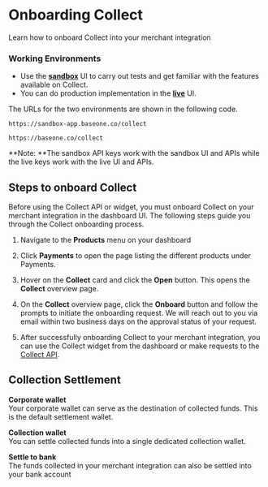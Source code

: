 # Onboarding Collect
Learn how to onboard Collect into your merchant integration


### Working Environments

- Use the **[sandbox](https://sandbox-app.baseone.co/collect)** UI to carry out tests and get familiar with the features available on Collect. 
- You can do production implementation in the **[live](https://baseone.co/collect)** UI. 

The URLs for the two environments are shown in the following code.

```text Sandbox UI
https://sandbox-app.baseone.co/collect
```
```text Live UI
https://baseone.co/collect
```

**Note: **The sandbox API keys work with the sandbox UI and APIs while the live keys work with the live UI and APIs.

## Steps to onboard Collect

Before using the Collect API or widget, you must onboard Collect on your merchant integration in the dashboard UI. The following steps guide you through the Collect onboarding process.

1. Navigate to the **Products** menu on your dashboard

2. Click **Payments** to open the page listing the different products under Payments.

3. Hover on the **Collect** card and click the **Open** button. This opens the **Collect** overview page.

4. On the **Collect** overview page, click the **Onboard** button and follow the prompts to initiate the onboarding request. We will reach out to you via email within two business days on the approval status of your request.

5. After successfully onboarding Collect to your merchant integration, you can use the Collect widget from the dashboard or make requests to the [Collect API](https://developer.baseone.co/reference/collect-charge).

## Collection Settlement

**Corporate wallet**  
 Your corporate wallet can serve as the destination of collected funds. This is the default settlement wallet.

**Collection wallet**  
 You can settle collected funds into a single dedicated collection wallet.

**Settle to bank**  
The funds collected in your merchant integration can also be settled into your bank account